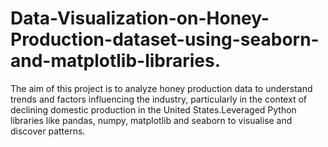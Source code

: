 # Data-Visualization-on-Honey-Production-dataset-using-seaborn-and-matplotlib-libraries.
The aim of this project is to analyze honey production data to understand trends and factors influencing the industry, particularly in the context of declining domestic production in the United States.Leveraged Python libraries like pandas, numpy, matplotlib and seaborn to visualise and discover patterns.
